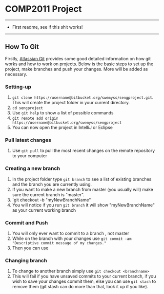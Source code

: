 # COMP2011 Project
* * *
* First readme, see if this shit works!


* * *
## How To Git
Firstly, [Atlassian Git](https://www.atlassian.com/git/) provides some good detailed information on how git works and how to work on projects. Below is the basic steps to set up the project, make branches and push your changes. More will be added as necessary.

### Setting-up
1. `git clone https://username@bitbucket.org/swemyss/sengproject.git`. This will create the project folder in your current directory.
2. `cd sengproject`
3. Use `git help` to show a list of possible commands
4. `git remote add origin https://username@bitbucket.org/swemyss/sengproject`
5. You can now open the project in IntelliJ or Eclipse

### Pull latest changes
1. Use `git pull` to pull the most recent changes on the remote repository to your computer

### Creating a new branch
1. In the project folder type `git branch` to see a list of existing branches and the branch you are currently using.
2. If you want to make a new branch from master (you usually will) make sure the current branch is "master".
3. `git checkout -b "myNewBranchName"
4. You will notice if you run `git branch` it will show "myNewBranchName" as your current working branch

### Commit and Push
1. You will only ever want to commit to a branch , not master
2. While on the branch with your changes use `git commit -am "Descriptive commit message of my changes."`
3. Then you can use

### Changing branch
1. To change to another branch simply use `git checkout <branchname>`
2. This will fail if you have unsaved commits to your current branch, if you wish to save your changes commit them, else you can use `git stash` to remove them (git stash can do more than that, look it up if you like).

